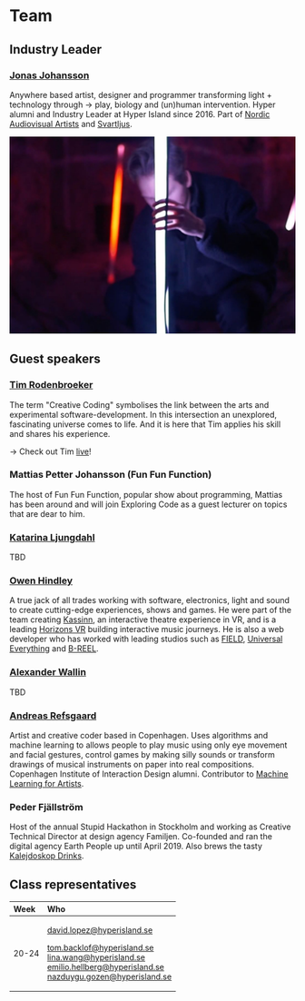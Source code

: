 # Team

## Industry Leader

### [Jonas Johansson](https://jonasjohansson.se/)

Anywhere based artist, designer and programmer transforming light + technology through → play, biology and \(un\)human intervention. Hyper alumni and Industry Leader at Hyper Island since 2016. Part of [Nordic Audiovisual Artists](https://nava.community/) and [Svartljus](https://svartljus.se/).

![](.gitbook/assets/jonas-trim.jpg)

## Guest speakers

### [Tim Rodenbroeker](https://timrodenbroeker.de/)

The term "Creative Coding" symbolises the link between the arts and experimental software-development. In this intersection an unexplored, fascinating universe comes to life. And it is here that Tim applies his skill and shares his experience.

→ Check out Tim [live](https://www.youtube.com/watch?v=JW7oAbLVNJE)!

### Mattias Petter Johansson \(Fun Fun Function\)

The host of Fun Fun Function, popular show about programming, Mattias has been around and will join Exploring Code as a guest lecturer on topics that are dear to him.

### [Katarina Ljungdahl](https://earthpeople.se/katarina)

TBD

### [Owen Hindley](http://www.owenhindley.co.uk/)

A true jack of all trades working with software, electronics, light and sound to create cutting-edge experiences, shows and games. He were part of the team creating [Kassinn](https://amaze-berlin.de/), an interactive theatre experience in VR, and is a leading [Horizons VR](https://horizons-vr.com/) building interactive music journeys. He is also a web developer who has worked with leading studios such as [FIELD](https://www.field.io/), [Universal Everything](https://universaleverything.com/latest) and [B-REEL](https://www.b-reel.com/).

### [Alexander Wallin](https://www.alexanderwallin.com/)

TBD

### [Andreas Refsgaard](https://andreasrefsgaard.dk/)

Artist and creative coder based in Copenhagen. Uses algorithms and machine learning to allows people to play music using only eye movement and facial gestures, control games by making silly sounds or transform drawings of musical instruments on paper into real compositions. Copenhagen Institute of Interaction Design alumni. Contributor to [Machine Learning for Artists](https://ml4a.github.io/).

### Peder Fjällström

Host of the annual Stupid Hackathon in Stockholm and working as Creative Technical Director at design agency Familjen. Co-founded and ran the digital agency Earth People up until April 2019. Also brews the tasty [Kalejdoskop Drinks](http://kalejdoskopdrinks.com/).

## Class representatives

<table>
  <thead>
    <tr>
      <th style="text-align:left">Week</th>
      <th style="text-align:left">Who</th>
    </tr>
  </thead>
  <tbody>
    <tr>
      <td style="text-align:left">20-24</td>
      <td style="text-align:left">
        <p><a href="mailto:david.lopez@hyperisland.se">david.lopez@hyperisland.se</a>
        </p>
        <p><a href="mailto:tom.backlof@hyperisland.se">tom.backlof@hyperisland.se</a>
          <br
          /><a href="mailto:lina.wang@hyperisland.se">lina.wang@hyperisland.se</a>
          <br
          /><a href="mailto:emilio.hellberg@hyperisland.se">emilio.hellberg@hyperisland.se</a>
          <br
          /><a href="mailto:nazduygu_gozen@hyperisland.se">nazduygu.gozen@hyperisland.se</a>
        </p>
      </td>
    </tr>
  </tbody>
</table>